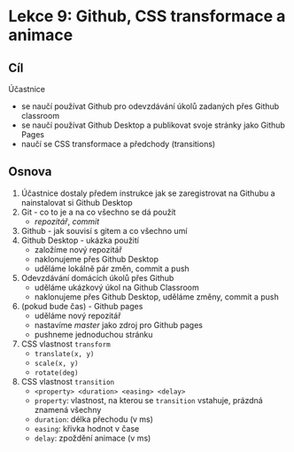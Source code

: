 # Lekce 9: Github, CSS transformace a animace

## Cíl

Účastnice
- se naučí používat Github pro odevzdávání úkolů zadaných přes Github classroom
- se naučí používat Github Desktop a publikovat svoje stránky jako Github Pages
- naučí se CSS transformace a předchody (transitions)

## Osnova

1. Účastnice dostaly předem instrukce jak se zaregistrovat na Githubu a nainstalovat si Github Desktop
2. Git - co to je a na co všechno se dá použít
    - *repozitář*, *commit*
3. Github - jak souvisí s gitem a co všechno umí
4. Github Desktop - ukázka použití
    - založíme nový repozitář
    - naklonujeme přes Github Desktop
    - uděláme lokálně pár změn, commit a push
5. Odevzdávání domácích úkolů přes Github
    - uděláme ukázkový úkol na Github Classroom
    - naklonujeme přes Github Desktop, uděláme změny, commit a push
6. (pokud bude čas) - Github pages
    - uděláme nový repozitář
    - nastavíme *master* jako zdroj pro Github pages
    - pushneme jednoduchou stránku
7. CSS vlastnost `transform`
     - `translate(x, y)`
     - `scale(x, y)`
     - `rotate(deg)`
8. CSS vlastnost `transition`
     - `<property> <duration> <easing> <delay>`
     - `property`: vlastnost, na kterou se `transition` vstahuje, prázdná znamená všechny
     - `duration`: délka přechodu (v ms)
     - `easing`: křivka hodnot v čase
     - `delay`: zpoždění animace (v ms)

